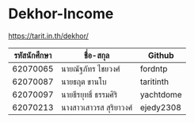 # Dekhor-Income
https://tarit.in.th/dekhor/

| รหัสนักศึกษา | ชื่อ-สกุล               | Github    |
|-----------|----------------------|-----------|
| 62070065  | นายณัฐภัทร ไชยวงศ์      | fordntp   |
| 62070087  | นายธฤต ขานโบ         | taritinth |
| 62070097  | นายธีรยุทธิ์ ธรรมศิริ      | yachtdome |
| 62070213  | นางสาวเสาวรส สุริยาวงศ์ | ejedy2308 |
